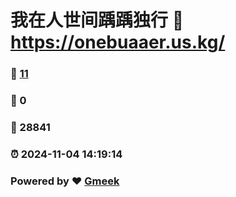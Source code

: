 # 我在人世间踽踽独行 :link: https://onebuaaer.us.kg/ 
### :page_facing_up: [11](https://onebuaaer.us.kg//tag.html) 
### :speech_balloon: 0 
### :hibiscus: 28841 
### :alarm_clock: 2024-11-04 14:19:14 
### Powered by :heart: [Gmeek](https://github.com/Meekdai/Gmeek)
